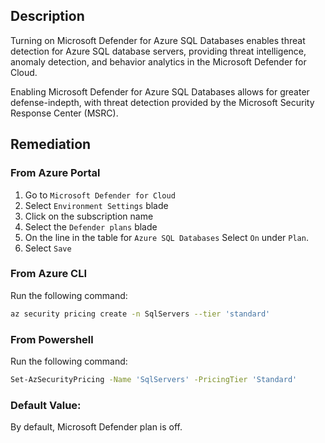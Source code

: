 ## Description

Turning on Microsoft Defender for Azure SQL Databases enables threat detection for Azure SQL database servers, providing threat intelligence, anomaly detection, and behavior analytics in the Microsoft Defender for Cloud.

Enabling Microsoft Defender for Azure SQL Databases allows for greater defense-indepth, with threat detection provided by the Microsoft Security Response Center (MSRC).

## Remediation

### From Azure Portal

  1. Go to `Microsoft Defender for Cloud`
  2. Select `Environment Settings` blade
  3. Click on the subscription name
  4. Select the `Defender plans` blade
  5. On the line in the table for `Azure SQL Databases` Select `On` under `Plan`.
  6. Select `Save`

### From Azure CLI

Run the following command:

```bash
az security pricing create -n SqlServers --tier 'standard'
```

### From Powershell

Run the following command:

```bash
Set-AzSecurityPricing -Name 'SqlServers' -PricingTier 'Standard'
```

### Default Value:

By default, Microsoft Defender plan is off.